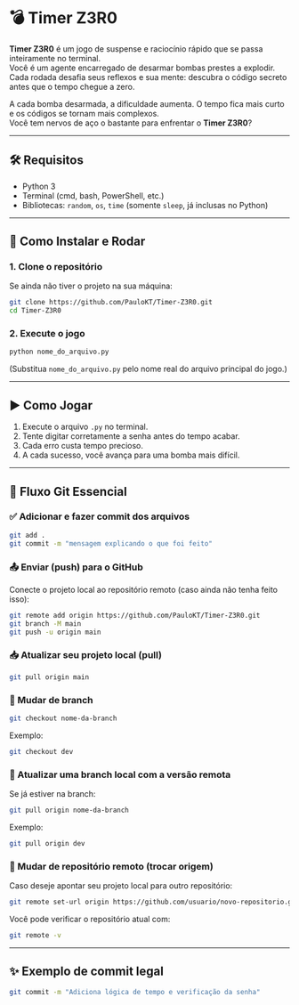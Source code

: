 # 💣 Timer Z3R0

**Timer Z3R0** é um jogo de suspense e raciocínio rápido que se passa inteiramente no terminal.\
Você é um agente encarregado de desarmar bombas prestes a explodir. Cada rodada desafia seus reflexos e sua mente: descubra o código secreto antes que o tempo chegue a zero.

A cada bomba desarmada, a dificuldade aumenta. O tempo fica mais curto e os códigos se tornam mais complexos.\
Você tem nervos de aço o bastante para enfrentar o **Timer Z3R0**?

---

## 🛠 Requisitos

- Python 3
- Terminal (cmd, bash, PowerShell, etc.)
- Bibliotecas: `random`, `os`, `time` (somente `sleep`, já inclusas no Python)

---

## 💾 Como Instalar e Rodar

### 1. Clone o repositório

Se ainda não tiver o projeto na sua máquina:

```bash
git clone https://github.com/PauloKT/Timer-Z3R0.git
cd Timer-Z3R0
```

### 2. Execute o jogo

```bash
python nome_do_arquivo.py
```

(Substitua `nome_do_arquivo.py` pelo nome real do arquivo principal do jogo.)

---

## ▶️ Como Jogar

1. Execute o arquivo `.py` no terminal.
2. Tente digitar corretamente a senha antes do tempo acabar.
3. Cada erro custa tempo precioso.
4. A cada sucesso, você avança para uma bomba mais difícil.

---

## 🚀 Fluxo Git Essencial

### ✅ Adicionar e fazer commit dos arquivos

```bash
git add .
git commit -m "mensagem explicando o que foi feito"
```

### 📤 Enviar (push) para o GitHub

Conecte o projeto local ao repositório remoto (caso ainda não tenha feito isso):

```bash
git remote add origin https://github.com/PauloKT/Timer-Z3R0.git
git branch -M main
git push -u origin main
```

### 📥 Atualizar seu projeto local (pull)

```bash
git pull origin main
```

### 🌿 Mudar de branch

```bash
git checkout nome-da-branch
```

Exemplo:

```bash
git checkout dev
```

### 🔄 Atualizar uma branch local com a versão remota

Se já estiver na branch:

```bash
git pull origin nome-da-branch
```

Exemplo:

```bash
git pull origin dev
```

### 🔁 Mudar de repositório remoto (trocar origem)

Caso deseje apontar seu projeto local para outro repositório:

```bash
git remote set-url origin https://github.com/usuario/novo-repositorio.git
```

Você pode verificar o repositório atual com:

```bash
git remote -v
```

---

## ✨ Exemplo de commit legal

```bash
git commit -m "Adiciona lógica de tempo e verificação da senha"
```

